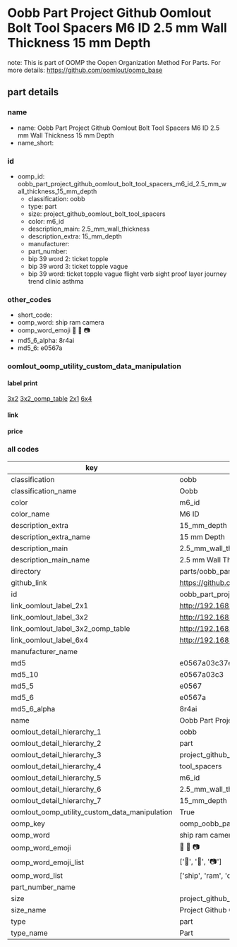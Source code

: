 # Oobb Part Project Github Oomlout Bolt Tool Spacers M6 ID 2.5 mm Wall Thickness 15 mm Depth  

note: This is part of OOMP the Oopen Organization Method For Parts. For more details: https://github.com/oomlout/oomp_base

##  part details
  







### name
* name: Oobb Part Project Github Oomlout Bolt Tool Spacers M6 ID 2.5 mm Wall Thickness 15 mm Depth
* name_short: 
### id
* oomp_id: oobb_part_project_github_oomlout_bolt_tool_spacers_m6_id_2.5_mm_wall_thickness_15_mm_depth
  * classification: oobb
  * type: part
  * size: project_github_oomlout_bolt_tool_spacers
  * color: m6_id
  * description_main: 2.5_mm_wall_thickness
  * description_extra: 15_mm_depth
  * manufacturer: 
  * part_number: 
  * bip 39 word 2: ticket topple
  * bip 39 word 3: ticket topple vague
  * bip 39 word: ticket topple vague flight verb sight proof layer journey trend clinic asthma

### other_codes
* short_code: 
* oomp_word: ship ram camera
* oomp_word_emoji :ship: :ram: :camera:
* md5_6_alpha: 8r4ai
* md5_6: e0567a






### oomlout_oomp_utility_custom_data_manipulation
#### label print
[3x2](http://192.168.1.245:1112/?label=oomp%208r4ai)
[3x2_oomp_table](http://192.168.1.108:1112/?label=oomp%208r4ai)
[2x1](http://192.168.1.242:1112/?label=oomp%208r4ai)
[6x4](http://192.168.1.55:1112/?label=oomp%208r4ai)    

#### link

                              

#### price







### all codes 
| key | value |  
| --- | --- |  
| classification | oobb |  
| classification_name | Oobb |  
| color | m6_id |  
| color_name | M6 ID |  
| description_extra | 15_mm_depth |  
| description_extra_name | 15 mm Depth |  
| description_main | 2.5_mm_wall_thickness |  
| description_main_name | 2.5 mm Wall Thickness |  
| directory | parts/oobb_part_project_github_oomlout_bolt_tool_spacers_m6_id_2.5_mm_wall_thickness_15_mm_depth |  
| github_link | https://github.com/oomlout/oomlout_oomp_part_src/tree/main/parts/oobb_part_project_github_oomlout_bolt_tool_spacers_m6_id_2.5_mm_wall_thickness_15_mm_depth |  
| id | oobb_part_project_github_oomlout_bolt_tool_spacers_m6_id_2.5_mm_wall_thickness_15_mm_depth |  
| link_oomlout_label_2x1 | http://192.168.1.242:1112/?label=oomp%208r4ai |  
| link_oomlout_label_3x2 | http://192.168.1.245:1112/?label=oomp%208r4ai |  
| link_oomlout_label_3x2_oomp_table | http://192.168.1.108:1112/?label=oomp%208r4ai |  
| link_oomlout_label_6x4 | http://192.168.1.55:1112/?label=oomp%208r4ai |  
| manufacturer_name |  |  
| md5 | e0567a03c37e558b20f9458fe1794f0d |  
| md5_10 | e0567a03c3 |  
| md5_5 | e0567 |  
| md5_6 | e0567a |  
| md5_6_alpha | 8r4ai |  
| name | Oobb Part Project Github Oomlout Bolt Tool Spacers M6 ID 2.5 mm Wall Thickness 15 mm Depth |  
| oomlout_detail_hierarchy_1 | oobb |  
| oomlout_detail_hierarchy_2 | part |  
| oomlout_detail_hierarchy_3 | project_github_bolt |  
| oomlout_detail_hierarchy_4 | tool_spacers |  
| oomlout_detail_hierarchy_5 | m6_id |  
| oomlout_detail_hierarchy_6 | 2.5_mm_wall_thickness |  
| oomlout_detail_hierarchy_7 | 15_mm_depth |  
| oomlout_oomp_utility_custom_data_manipulation | True |  
| oomp_key | oomp_oobb_part_project_github_oomlout_bolt_tool_spacers_m6_id_2.5_mm_wall_thickness_15_mm_depth |  
| oomp_word | ship ram camera |  
| oomp_word_emoji | :ship: :ram: :camera: |  
| oomp_word_emoji_list | [':ship:', ':ram:', ':camera:'] |  
| oomp_word_list | ['ship', 'ram', 'camera'] |  
| part_number_name |  |  
| size | project_github_oomlout_bolt_tool_spacers |  
| size_name | Project Github Oomlout Bolt Tool Spacers |  
| type | part |  
| type_name | Part |  
